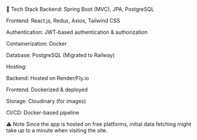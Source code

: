 🚀 Tech Stack
Backend: Spring Boot (MVC), JPA, PostgreSQL

Frontend: React.js, Redux, Axios, Tailwind CSS

Authentication: JWT-based authentication & authorization

Containerization: Docker

Database: PostgreSQL (Migrated to Railway)

Hosting:

Backend: Hosted on Render/Fly.io

Frontend: Dockerized & deployed

Storage: Cloudinary (for images)

CI/CD: Docker-based pipeline

⚠️ Note
Since the app is hosted on free platforms, initial data fetching might take up to a minute when visiting the site.
